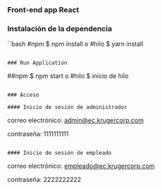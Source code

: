 ### Front-end app React

### Instalación de la dependencia

``bash
#npm
$ npm install
o
#hilo
$ yarn install
```

### Run Application

```
##npm
$ npm start
o
#hilo
$ inicio de hilo
```

### Acceso

#### Inicio de sesión de administrador

```
correo electrónico: admin@ec.krugercorp.com

contraseña: 1111111111
```

#### Inicio de sesión de empleado

```
correo electrónico: empleado@ec.krugercorp.com

contraseña: 2222222222
```